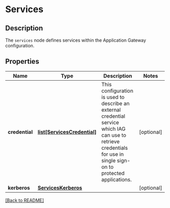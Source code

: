 # Services

## Description

The `services` node defines services within the Application Gateway configuration.


## Properties

Name | Type | Description | Notes
------------ | ------------- | ------------- | -------------
**credential** | [**list[ServicesCredential]**](ServicesCredential.md) | This configuration is used to describe an external credential service which IAG can use to retrieve credentials for use in single sign-on to protected applications.| [optional] 
**kerberos** | [**ServicesKerberos**](ServicesKerberos.md) |  | [optional] 

[[Back to README]](../README.md)



